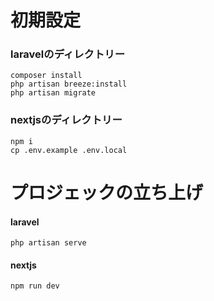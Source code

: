 # 初期設定

### laravelのディレクトリー

    composer install
    php artisan breeze:install 
    php artisan migrate

### nextjsのディレクトリー

    npm i
    cp .env.example .env.local


# プロジェックの立ち上げ

#### laravel

    php artisan serve


#### nextjs

    npm run dev
